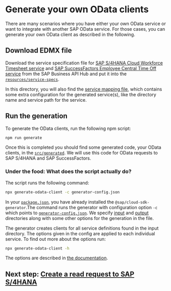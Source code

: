 # Generate your own OData clients

There are many scenarios where you have either your own OData service or want to integrate with another SAP OData service. For those cases, you can generate your own OData client as described in the following.

## Download EDMX file

Download the service specification file for [SAP S/4HANA Cloud Workforce Timesheet service](https://api.sap.com/api/API_MANAGE_WORKFORCE_TIMESHEET/overview) and [SAP SuccessFactors Employee Central Time Off service](https://api.sap.com/api/ECTimeOff/overview) from the SAP Business API Hub and put it into the [`resources/service-specs`](../resources/service-specs/).

In this directory, you will also find the [service mapping file](../resources/service-mapping.json), which contains some extra configuration for the generated service(s), like the directory name and service path for the service.

## Run the generation

To generate the OData clients, run the following npm script:

```sh
npm run generate
```

Once this is completed you should find some generated code, your OData clients, in the [`src/generated`](../src/generated/). We will use this code for OData requests to SAP S/4HANA and SAP SuccessFactors.

### Under the food: What does the script actually do?

The script runs the following command:

```sh
npx generate-odata-client -c generator-config.json
```

In your [`package.json`](../package.json), you have already installed the `@sap/cloud-sdk-generator`.The command runs the generator with configuration option `-c` which points to [`generator-config.json`](../generator-config.json). We specify [input](../resources/service-specs/) and [output](../src/generated/) directories along with some other options for the generation in the file.

The generator creates clients for all service definitions found in the input directory. The options given in the config are applied to each individual service. To find out more about the options run:

```sh
npx generate-odata-client -h
```

The options are described in [the documentation](https://sap.github.io/cloud-sdk/docs/js/features/odata/generate-odata-client#options).

## Next step: [Create a read request to SAP S/4HANA](03-s4-read-request.md)
